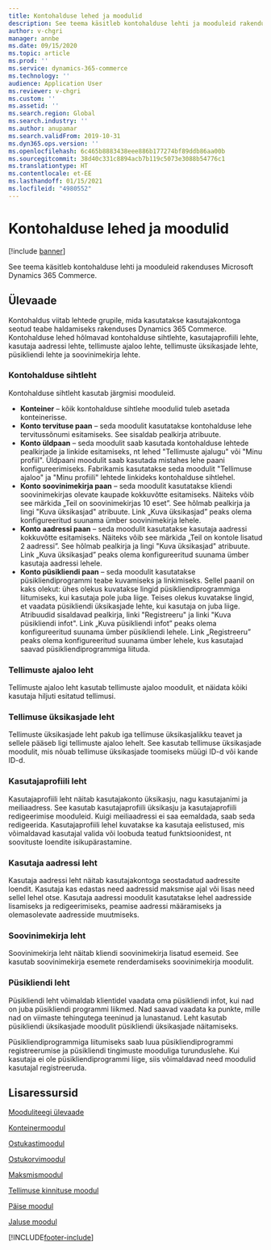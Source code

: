 ```yaml
---
title: Kontohalduse lehed ja moodulid
description: See teema käsitleb kontohalduse lehti ja mooduleid rakenduses Microsoft Dynamics 365 Commerce.
author: v-chgri
manager: annbe
ms.date: 09/15/2020
ms.topic: article
ms.prod: ''
ms.service: dynamics-365-commerce
ms.technology: ''
audience: Application User
ms.reviewer: v-chgri
ms.custom: ''
ms.assetid: ''
ms.search.region: Global
ms.search.industry: ''
ms.author: anupamar
ms.search.validFrom: 2019-10-31
ms.dyn365.ops.version: ''
ms.openlocfilehash: 6c465b8883438eee886b177274bf89ddb86aa00b
ms.sourcegitcommit: 38d40c331c8894acb7b119c5073e3088b54776c1
ms.translationtype: HT
ms.contentlocale: et-EE
ms.lasthandoff: 01/15/2021
ms.locfileid: "4980552"
---
```

# <a name="account-management-pages-and-modules"></a>Kontohalduse lehed ja moodulid

[!include [banner](includes/banner.md)]

See teema käsitleb kontohalduse lehti ja mooduleid rakenduses Microsoft Dynamics 365 Commerce.

## <a name="overview"></a>Ülevaade

Kontohaldus viitab lehtede grupile, mida kasutatakse kasutajakontoga seotud teabe haldamiseks rakenduses Dynamics 365 Commerce. Kontohalduse lehed hõlmavad kontohalduse sihtlehte, kasutajaprofiili lehte, kasutaja aadressi lehte, tellimuste ajaloo lehte, tellimuste üksikasjade lehte, püsikliendi lehte ja soovinimekirja lehte.

### <a name="account-management-landing-page"></a>Kontohalduse sihtleht

Kontohalduse sihtleht kasutab järgmisi mooduleid.

- **Konteiner** – kõik kontohalduse sihtlehe moodulid tuleb asetada konteinerisse. 
- **Konto tervituse paan** – seda moodulit kasutatakse kontohalduse lehe tervitussõnumi esitamiseks. See sisaldab pealkirja atribuute.
- **Konto üldpaan** – seda moodulit saab kasutada kontohalduse lehtede pealkirjade ja linkide esitamiseks, nt lehed "Tellimuste ajalugu" või "Minu profiil". Üldpaani moodulit saab kasutada mistahes lehe paani konfigureerimiseks. Fabrikamis kasutatakse seda moodulit "Tellimuse ajaloo" ja "Minu profiili" lehtede linkideks kontohalduse sihtlehel.
- **Konto soovinimekirja paan** – seda moodulit kasutatakse kliendi soovinimekirjas olevate kaupade kokkuvõtte esitamiseks. Näiteks võib see märkida „Teil on soovinimekirjas 10 eset”. See hõlmab pealkirja ja lingi "Kuva üksikasjad" atribuute. Link „Kuva üksikasjad” peaks olema konfigureeritud suunama ümber soovinimekirja lehele. 
- **Konto aadressi paan** – seda moodulit kasutatakse kasutaja aadressi kokkuvõtte esitamiseks. Näiteks võib see märkida „Teil on kontole lisatud 2 aadressi”. See hõlmab pealkirja ja lingi "Kuva üksikasjad" atribuute. Link „Kuva üksikasjad” peaks olema konfigureeritud suunama ümber kasutaja aadressi lehele.
- **Konto püsikliendi paan** – seda moodulit kasutatakse püsikliendiprogrammi teabe kuvamiseks ja linkimiseks. Sellel paanil on kaks olekut: ühes olekus kuvatakse lingid püsikliendiprogrammiga liitumiseks, kui kasutaja pole juba liige. Teises olekus kuvatakse lingid, et vaadata püsikliendi üksikasjade lehte, kui kasutaja on juba liige. Atribuudid sisaldavad pealkirja, linki "Registreeru" ja linki "Kuva püsikliendi infot". Link „Kuva püsikliendi infot” peaks olema konfigureeritud suunama ümber püsikliendi lehele. Link „Registreeru” peaks olema konfigureeritud suunama ümber lehele, kus kasutajad saavad püsikliendiprogrammiga liituda. 

### <a name="order-history-page"></a>Tellimuste ajaloo leht

Tellimuste ajaloo leht kasutab tellimuste ajaloo moodulit, et näidata kõiki kasutaja hiljuti esitatud tellimusi.

### <a name="order-details-page"></a>Tellimuse üksikasjade leht

Tellimuste üksikasjade leht pakub iga tellimuse üksikasjalikku teavet ja sellele pääseb ligi tellimuste ajaloo lehelt. See kasutab tellimuse üksikasjade moodulit, mis nõuab tellimuse üksikasjade toomiseks müügi ID-d või kande ID-d.

### <a name="user-profile-page"></a>Kasutajaprofiili leht

Kasutajaprofiili leht näitab kasutajakonto üksikasju, nagu kasutajanimi ja meiliaadress. See kasutab kasutajaprofiili üksikasju ja kasutajaprofiili redigeerimise mooduleid. Kuigi meiliaadressi ei saa eemaldada, saab seda redigeerida. Kasutajaprofiili lehel kuvatakse ka kasutaja eelistused, mis võimaldavad kasutajal valida või loobuda teatud funktsioonidest, nt soovituste loendite isikupärastamine. 

### <a name="user-address-page"></a>Kasutaja aadressi leht

Kasutaja aadressi leht näitab kasutajakontoga seostadatud aadressite loendit. Kasutaja kas edastas need aadressid maksmise ajal või lisas need sellel lehel otse. Kasutaja aadressi moodulit kasutatakse lehel aadresside lisamiseks ja redigeerimiseks, peamise aadressi määramiseks ja olemasolevate aadresside muutmiseks.

### <a name="wish-list-page"></a>Soovinimekirja leht

Soovinimekirja leht näitab kliendi soovinimekirja lisatud esemeid. See kasutab soovinimekirja esemete renderdamiseks soovinimekirja moodulit.

### <a name="loyalty-page"></a>Püsikliendi leht

Püsikliendi leht võimaldab klientidel vaadata oma püsikliendi infot, kui nad on juba püsikliendi programmi liikmed. Nad saavad vaadata ka punkte, mille nad on viimaste tehingutega teeninud ja lunastanud. Leht kasutab püsikliendi üksikasjade moodulit püsikliendi üksikasjade näitamiseks. 

Püsikliendiprogrammiga liitumiseks saab luua püsikliendiprogrammi registreerumise ja püsikliendi tingimuste mooduliga turunduslehe. Kui kasutaja ei ole püsikliendiprogrammi liige, siis võimaldavad need moodulid kasutajal registreeruda.

## <a name="additional-resources"></a>Lisaressursid

[Mooduliteegi ülevaade](starter-kit-overview.md)

[Konteinermoodul](add-container-module.md)

[Ostukastimoodul](add-buy-box.md)

[Ostukorvimoodul](add-cart-module.md)

[Maksmismoodul](add-checkout-module.md)

[Tellimuse kinnituse moodul](order-confirmation-module.md)

[Päise moodul](author-header-module.md)

[Jaluse moodul](author-footer-module.md)


[!INCLUDE[footer-include](../includes/footer-banner.md)]